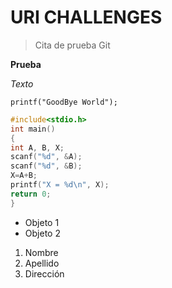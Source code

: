 # URI CHALLENGES

> Cita de prueba Git

**Prueba**

*Texto*

`printf("GoodBye World");`

```c
#include<stdio.h>
int main()
{
int A, B, X;
scanf("%d", &A);
scanf("%d", &B);
X=A+B;
printf("X = %d\n", X);
return 0;
}
```

* Objeto 1
* Objeto 2

1. Nombre
2. Apellido
3. Dirección



